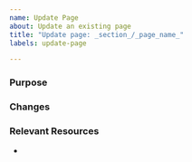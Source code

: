 ```yaml
---
name: Update Page
about: Update an existing page
title: "Update page: _section_/_page_name_"
labels: update-page

---
```


### Purpose


### Changes


### Relevant Resources
- 
